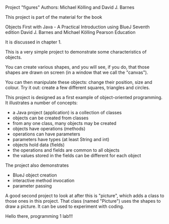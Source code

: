 Project "figures"
Authors: Michael Kölling and David J. Barnes

This project is part of the material for the book

   Objects First with Java - A Practical Introduction using BlueJ
   Seventh edition
   David J. Barnes and Michael Kölling
   Pearson Education

It is discussed in chapter 1.

This is a very simple project to demonstrate some characteristics of
objects.

You can create various shapes, and you will see, if you do, that those
shapes are drawn on screen (in a window that we call the "canvas").

You can then manipulate these objects: change their position, size and 
colour. Try it out: create a few different squares, triangles and circles.

This project is designed as a first example of object-oriented programming.
It illustrates a number of concepts:

 - a Java project (application) is a collection of classes
 - objects can be created from classes
 - from any one class, many objects may be created
 - objects have operations (methods)
 - operations can have parameters
 - parameters have types (at least String and int)
 - objects hold data (fields)
 - the operations and fields are common to all objects
 - the values stored in the fields can be different for each object

The project also demonstrates

 - BlueJ object creation
 - interactive method invocation
 - parameter passing

A good second project to look at after this is "picture", which adds a class
to those ones in this project. That class (named "Picture") uses the shapes
to draw a picture. It can be used to experiment with coding.

Hello there, programming 1 lab!!!
